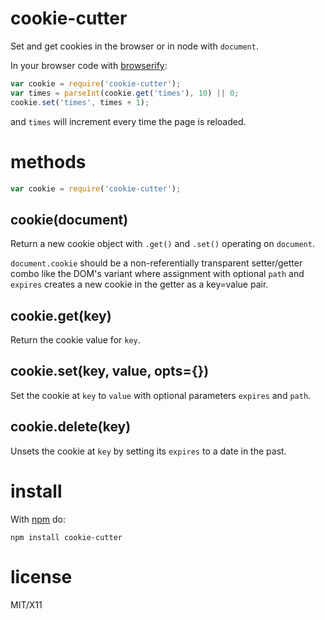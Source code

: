 cookie-cutter
=============

Set and get cookies in the browser or in node with `document`.

In your browser code with [browserify](github.com/substack/node-browserify):

````javascript
var cookie = require('cookie-cutter');
var times = parseInt(cookie.get('times'), 10) || 0;
cookie.set('times', times + 1);
````

and `times` will increment every time the page is reloaded.

methods
=======

````javascript
var cookie = require('cookie-cutter');
````

cookie(document)
----------------

Return a new cookie object with `.get()` and `.set()` operating on `document`.

`document.cookie` should be a non-referentially transparent setter/getter combo
like the DOM's variant where assignment with optional `path` and `expires`
creates a new cookie in the getter as a key=value pair.

cookie.get(key)
---------------

Return the cookie value for `key`.

cookie.set(key, value, opts={})
-------------------------------

Set the cookie at `key` to `value` with optional parameters `expires` and `path`.

cookie.delete(key)
-----------------

Unsets the cookie at `key` by setting its `expires` to a date in the past.


install
=======

With [npm](http://npmjs.org) do:

    npm install cookie-cutter

license
=======

MIT/X11
